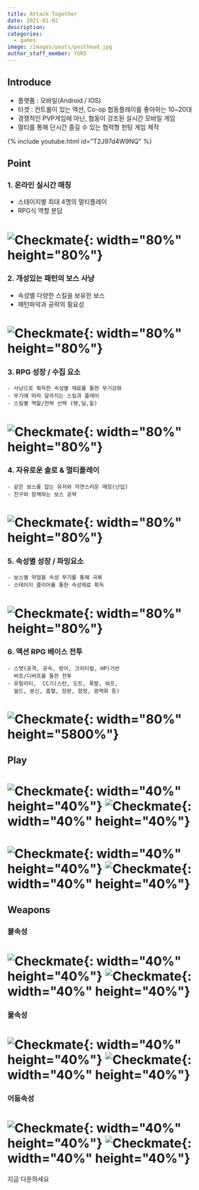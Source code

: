 ```yaml
---
title: Attack Together
date: 2021-01-02
description:
categories:
  - games
image: /images/posts/posthead.jpg
author_staff_member: YURI
---
```


## Introduce

* 플랫폼 : 모바일(Android / IOS)
* 타겟 : 컨트롤이 있는 액션,  Co-op 협동플레이를 좋아하는 10~20대
* 경쟁적인 PVP게임에 아닌, 협동이 강조된 실시간 모바일 게임
* 멀티를 통해 단시간 즐길 수 있는 협력형 헌팅 게임 제작

{% include youtube.html id="T2J97d4W9NQ" %}


## Point

### 1. 온라인 실시간 매칭 

  - 스테이지별 최대 4명의 멀티플레이
  - RPG식 역할 분담 

# ![Checkmate](/images/posts/20210102/image15.gif){: width="80%" height="80%"}

### 2. 개성있는 패턴의 보스 사냥 
  - 속성별 다양한 스킬을 보유한 보스
  - 패턴파악과 공략의 필요성 

# ![Checkmate](/images/posts/20210102/image6.gif){: width="80%" height="80%"}


### 3. RPG 성장 / 수집 요소  
    - 사냥으로 획득한 속성별 재료를 통한 무기강화
    - 무기에 따라 달라지는 스킬과 플레이
    - 스킬별 역할/전략 선택 (탱,딜,힐)

# ![Checkmate](/images/posts/20210102/image10.gif){: width="80%" height="80%"}

### 4. 자유로운 솔로 & 멀티플레이
    - 같은 보스를 잡는 유저와 자연스러운 매칭(난입)
    - 친구와 함께하는 보스 공략 

# ![Checkmate](/images/posts/20210102/image25.gif){: width="80%" height="80%"}

### 5. 속성별 성장 / 파밍요소  
    - 보스별 약점을 속성 무기를 통해 극복
    - 스테이지 클리어를 통한 속성재료 획득

# ![Checkmate](/images/posts/20210102/image18.gif){: width="80%" height="80%"}

### 6. 액션 RPG 베이스 전투
    - 스탯(공격, 공속, 방어, 크리티컬, HP)기반
      버프/디버프를 통한 전투
    - 유틸리티,  CC기(스턴, 도트, 폭발, 워프,
      쉴드, 분신, 흡혈, 장판, 함정, 광역화 등)

# ![Checkmate](/images/posts/20210102/image44.gif){: width="80%" height="5800%"}


## Play

# ![Checkmate](/images/posts/20210102/image12.gif){: width="40%" height="40%"} ![Checkmate](/images/posts/20210102/image15.gif){: width="40%" height="40%"}
# ![Checkmate](/images/posts/20210102/image14.gif){: width="40%" height="40%"} ![Checkmate](/images/posts/20210102/image11.png){: width="40%" height="40%"}


## Weapons
### 불속성
# ![Checkmate](/images/posts/20210102/image42.gif){: width="40%" height="40%"} ![Checkmate](/images/posts/20210102/image24.gif){: width="40%" height="40%"}

### 물속성
# ![Checkmate](/images/posts/20210102/image40.gif){: width="40%" height="40%"} ![Checkmate](/images/posts/20210102/image19.gif){: width="40%" height="40%"}

### 어둠속성
# ![Checkmate](/images/posts/20210102/image17.gif){: width="40%" height="40%"} ![Checkmate](/images/posts/20210102/image13.gif){: width="40%" height="40%"}

지금 다운하세요